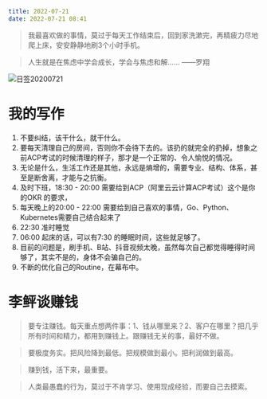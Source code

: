 ```yaml
title: 2022-07-21
date: 2022-07-21 08:41
```

>我最喜欢做的事情，莫过于每天工作结束后，回到家洗漱完，再精疲力尽地爬上床，安安静静地刷3个小时手机。

>人生就是在焦虑中学会成长，学会与焦虑和解…… ——罗翔 ​​​​

![日签20200721](http://images.iotop.work/uPic/20220721-rq20220721.jpg)

# 我的写作

1. 不要纠结，该干什么，就干什么。
2. 要每天清理自己的房间，否则你不会待下去的。该扔的就完全的扔掉，想象之前ACP考试的时候清理的样子，那才是一个正常的、令人愉悦的情况。
3. 无论是什么，生活工作还是其他，永远是熵增的，需要专业、结构、体系，甚至是断舍离，才能与之抗衡。
4. 及时下班，18:30 - 20:00 需要给到ACP（阿里云云计算ACP考试）这个是你的OKR 的要求，
5. 每天晚上的20:00 - 22:00 需要给到自己喜欢的事情，Go、Python、Kubernetes需要自己结合起来了
6. 22:30 准时睡觉
7. 06:00 起床的话，可以有7:30 的睡眠时间，这些就足够了。
8. 目前的问题是，刷手机、B站、抖音视频太晚，虽然每次自己都觉得睡得时间够了，其实不是的，身体不会骗自己的。
9. 不断的优化自己的Routine，在幕布中。

# 李鲆谈赚钱

> 要专注赚钱。每天重点想两件事：1、钱从哪里来？2、客户在哪里？把几乎所有时间和精力，都用到赚钱上。跟赚钱无关的事，最好不做。

> 要极度务实。把风险降到最低。把规模做到最小。把利润做到最高。

> 赚到钱，活下来，最重要。

> 人类最愚蠢的行为，莫过于不肯学习、使用现成经验，而要自己去摸索。